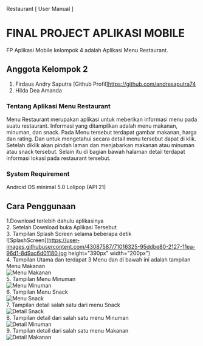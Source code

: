 Restaurant [ User Manual ]

# FINAL PROJECT APLIKASI MOBILE
FP Aplikasi Mobile kelompok 4 adalah Aplikasi Menu Restaurant.

## Anggota Kelompok 2
1. Firdaus Andry Saputra [Github Profil]https://github.com/andresaputra74
2. Hilda Dea Amanda

### Tentang Aplikasi Menu Restaurant
Menu Restaurant merupakan aplikasi untuk meberikan informasi menu pada suatu restaurant. Informasi yang ditampilkan adalah menu makanan, minuman, dan snack. Pada Menu tersebut terdapat gambar makanan, harga dan rating. Dan untuk mengetahui secara detail menu tersebut dapat di klik. Setelah diklik akan pindah laman dan menjabarkan makanan atau minuman atau snack tersebut. Selain itu di bagian bawah halaman detail terdapat informasi lokasi pada restaurant tersebut. 

### System Requirement
Android OS minimal 5.0 Lolipop (API 21)

## Cara Penggunaan
1.Download terlebih dahulu aplikasinya<br>
2. Setelah Download buka Aplikasi Tersebut<br>
3. Tampilan Splash Screen selama beberapa detik<br>
![SplashScreen](https://user-images.githubusercontent.com/43087587/71016325-95ddbe80-2127-11ea-96d1-8d9ac6d01180.jpg height="390px" width="200px") <br>
4. Tampilan Utama dan terdapat 3 Menu dan di bawah ini adalah tampilan Menu Makanan<br>
![Menu Makanan](https://user-images.githubusercontent.com/43087587/71016320-95452800-2127-11ea-8a93-aaa4b650c84b.jpg)<br>
5. Tampilan Menu Minuman<br>
![Menu Minuman](https://user-images.githubusercontent.com/43087587/71016322-95452800-2127-11ea-89a4-23787e3d1e04.jpg)<br>
6. Tampilan Menu Snack<br>
![Menu Snack](https://user-images.githubusercontent.com/43087587/71016323-95ddbe80-2127-11ea-854c-19730a54e22e.jpg)<br>
7. Tampilan detail salah satu dari menu Snack<br>
![Detail Snack](https://user-images.githubusercontent.com/43087587/71016319-95452800-2127-11ea-85be-120b9ac84f62.jpg)<br>
8.  Tampilan detail dari salah satu menu Minuman<br>
![Detail Minuman](https://user-images.githubusercontent.com/43087587/71016318-94ac9180-2127-11ea-9ba9-8716ece239ca.jpg)<br>
9. Tampilan detail dari salah satu menu Makanan<br>
![Detail Makanan](https://user-images.githubusercontent.com/43087587/71016317-94ac9180-2127-11ea-961c-f2e77863c652.jpg)<br>
